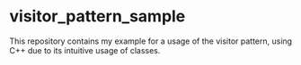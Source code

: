 # visitor_pattern_sample
This repository contains my example for a usage of the visitor pattern, using C++ due to its intuitive usage of classes.
